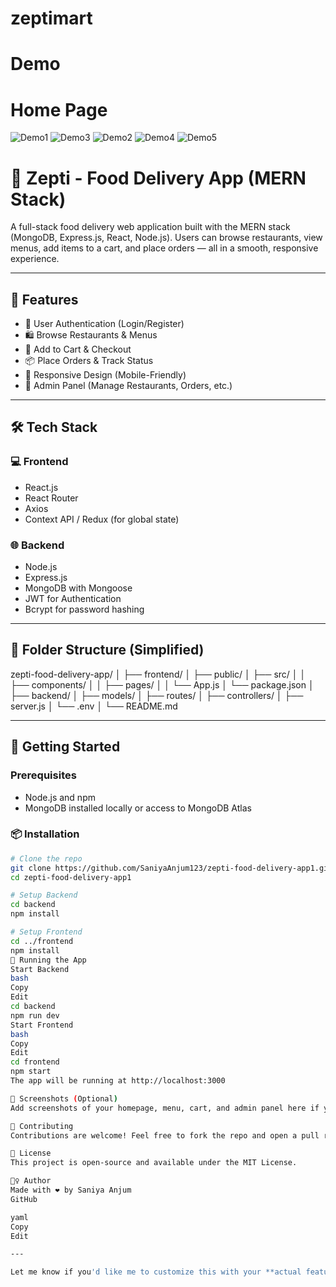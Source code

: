 # zeptimart
# Demo
# Home Page

![Demo1](/Demo1.png)
![Demo3](/Demo3.png)
![Demo2](/Demo2.png)
![Demo4](/Demo4.png)
![Demo5](/Demo5.png)


# 🍔 Zepti - Food Delivery App (MERN Stack)

A full-stack food delivery web application built with the MERN stack (MongoDB, Express.js, React, Node.js). Users can browse restaurants, view menus, add items to a cart, and place orders — all in a smooth, responsive experience.

---

## 🚀 Features

- 🔐 User Authentication (Login/Register)
- 🛍️ Browse Restaurants & Menus
- 🛒 Add to Cart & Checkout
- 📦 Place Orders & Track Status
- 📱 Responsive Design (Mobile-Friendly)
- 🧑 Admin Panel (Manage Restaurants, Orders, etc.)

---

## 🛠 Tech Stack

### 💻 Frontend
- React.js
- React Router
- Axios
- Context API / Redux (for global state)

### 🌐 Backend
- Node.js
- Express.js
- MongoDB with Mongoose
- JWT for Authentication
- Bcrypt for password hashing

---

## 📂 Folder Structure (Simplified)

zepti-food-delivery-app/ │ ├── frontend/ │ ├── public/ │ ├── src/ │ │ ├── components/ │ │ ├── pages/ │ │ └── App.js │ └── package.json │ ├── backend/ │ ├── models/ │ ├── routes/ │ ├── controllers/ │ ├── server.js │ └── .env │ └── README.md

---

## 🧪 Getting Started

### Prerequisites
- Node.js and npm
- MongoDB installed locally or access to MongoDB Atlas

### 📦 Installation

```bash
# Clone the repo
git clone https://github.com/SaniyaAnjum123/zepti-food-delivery-app1.git
cd zepti-food-delivery-app1

# Setup Backend
cd backend
npm install

# Setup Frontend
cd ../frontend
npm install
🚀 Running the App
Start Backend
bash
Copy
Edit
cd backend
npm run dev
Start Frontend
bash
Copy
Edit
cd frontend
npm start
The app will be running at http://localhost:3000

📸 Screenshots (Optional)
Add screenshots of your homepage, menu, cart, and admin panel here if you have them.

🤝 Contributing
Contributions are welcome! Feel free to fork the repo and open a pull request.

📄 License
This project is open-source and available under the MIT License.

🙋‍♀️ Author
Made with ❤️ by Saniya Anjum
GitHub

yaml
Copy
Edit

---

Let me know if you'd like me to customize this with your **actual features**, **live demo link**, 
